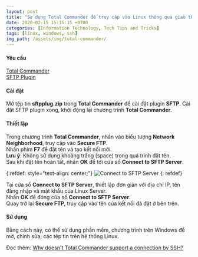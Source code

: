```yaml
---
layout: post
title: "Sử dụng Total Commander để truy cập vào Linux thông qua giao thức SSH"
date: 2020-02-15 15:15:15 +0700
categories: [Information Technology, Tech Tips and Tricks]
tags: [linux, windows, ssh]
img_path: /assets/img/total-commander/
---
```


#### Yêu cầu
[Total Commander](https://www.ghisler.com/download.htm)  
[SFTP Plugin](https://www.totalcommander.ch/win/fs/sftpplug.zip)  


#### Cài đặt
Mở tệp tin **sftpplug.zip** trong **Total Commander** để cài đặt plugin **SFTP**. Cài đặt SFTP plugin xong, khởi động lại chương trình **Total Commander**.  


#### Thiết lập
Trong chương trình **Total Commander**, nhấn vào biểu tượng **Network Neighborhood**, truy cập vào **Secure FTP**.  
Nhấn phím **F7** để đặt tên và tạo kết nối mới.  
**Lưu ý**: Không sử dụng khoảng trắng (space) trong quá trình đặt tên.  
Sau khi đặt tên hoàn tất, nhấn **OK** để tới cửa sổ **Connect to SFTP Server**.  

{:refdef: style="text-align: center;"}
![Connect to SFTP Server](Connect_to_SFTP_Server.png)
{: refdef}  

Tại cửa sổ **Connect to SFTP Server**, thiết lập đơn giản với địa chỉ IP, tên đăng nhập và mật khẩu của Linux Server.  
Nhấn **OK** để đóng cửa sổ **Connect to SFTP Server**.  
Quay trở lại **Secure FTP**, truy cập vào tên của kết nối đã đặt ở bên trên.  


#### Sử dụng
Bằng cách này, có thể sử dụng phần mềm, chương trình trên Windows để mở, chỉnh sửa, các tệp tin trên hệ thống Linux.  


Đọc thêm: [Why doesn't Total Commander support a connection by SSH?](https://www.ghisler.com/efaqftp.htm)  
